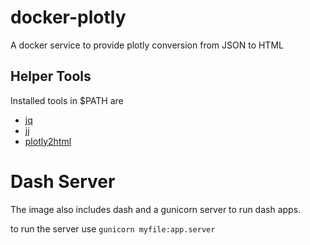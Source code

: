 # docker-plotly

A docker service to provide plotly conversion from JSON to HTML

## Helper Tools

Installed tools in $PATH are

* [jq](https://stedolan.github.io/jq/)
* [jj](https://github.com/tidwall/jj)
* [plotly2html](https://github.com/plotly/plotly.py)

# Dash Server

The image also includes dash and a gunicorn server to run dash apps.

to run the server use `gunicorn myfile:app.server`
